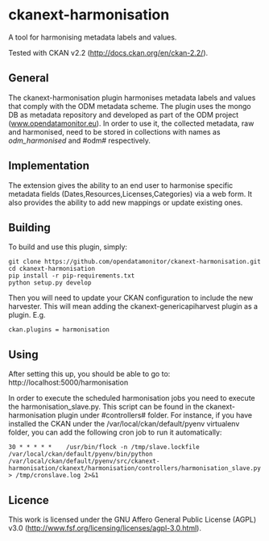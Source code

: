 ckanext-harmonisation
======================

A tool for harmonising metadata labels and values.

Tested with CKAN v2.2 (http://docs.ckan.org/en/ckan-2.2/).

General
--------
The ckanext-harmonisation plugin harmonises metadata labels and values that comply with the ODM metadata scheme.
The plugin uses the mongo DB as metadata repository and developed as part of the ODM project (www.opendatamonitor.eu).
In order to use it, the collected metadata, raw and harmonised, need to be stored in collections with names as *odm_harmonised* and #odm# respectively.

Implementation
---------------

The extension gives the ability to an end user to harmonise specific metadata fields (Dates,Resources,Licenses,Categories) via a web form. It also provides the ability to add new mappings or update existing ones. 

Building
---------

To build and use this plugin, simply:

    git clone https://github.com/opendatamonitor/ckanext-harmonisation.git
    cd ckanext-harmonisation
    pip install -r pip-requirements.txt
    python setup.py develop

Then you will need to update your CKAN configuration to include the new harvester.  This will mean adding the
ckanext-genericapiharvest plugin as a plugin.  E.g.

    ckan.plugins = harmonisation

Using
---------

After setting this up, you should be able to go to:
    http://localhost:5000/harmonisation

In order to execute the scheduled harmonisation jobs you need to execute the harmonisation_slave.py. This script can be found in the ckanext-harmonisation plugin under #controllers# folder. For instance, if you have installed the CKAN under the /var/local/ckan/default/pyenv virtualenv folder, you can add the following cron job to run it automatically:

    30 * * * * *    /usr/bin/flock -n /tmp/slave.lockfile /var/local/ckan/default/pyenv/bin/python /var/local/ckan/default/pyenv/src/ckanext-harmonisation/ckanext/harmonisation/controllers/harmonisation_slave.py > /tmp/cronslave.log 2>&1


Licence
---------

This work is licensed under the GNU Affero General Public License (AGPL) v3.0 (http://www.fsf.org/licensing/licenses/agpl-3.0.html).

